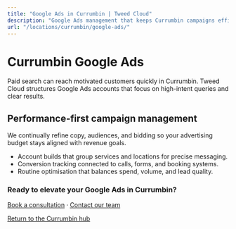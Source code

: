 ```yaml
---
title: "Google Ads in Currumbin | Tweed Cloud"
description: "Google Ads management that keeps Currumbin campaigns efficient and measurable."
url: "/locations/currumbin/google-ads/"
---
```


# Currumbin Google Ads

Paid search can reach motivated customers quickly in Currumbin. Tweed Cloud structures Google Ads accounts that focus on high-intent queries and clear results.

## Performance-first campaign management

We continually refine copy, audiences, and bidding so your advertising budget stays aligned with revenue goals.

- Account builds that group services and locations for precise messaging.
- Conversion tracking connected to calls, forms, and booking systems.
- Routine optimisation that balances spend, volume, and lead quality.

### Ready to elevate your Google Ads in Currumbin?

[Book a consultation](/consultation/) · [Contact our team](/contact/)

[Return to the Currumbin hub](/locations/currumbin/)
